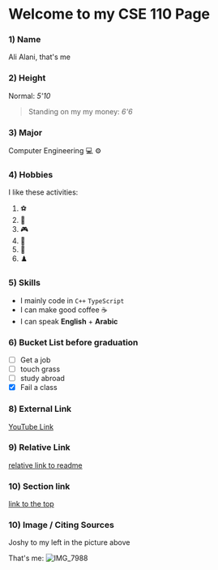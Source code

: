 # Welcome to my CSE 110 Page

### 1) Name
Ali Alani, that's me

### 2) Height
Normal: *5'10*
> Standing on my my money: *6'6*

### 3) Major
Computer Engineering 💻 ⚙️

### 4) Hobbies
I like these activities: 
1. ⚽
2. 🥊
3. 🎮
4. 🏀
5. 🏓
6. ♟️

### 5) Skills
- I mainly code in `C++` `TypeScript`
- I can make good coffee ☕
- I can speak **English** + **Arabic**

### 6) Bucket List before graduation
- [ ] Get a job
- [ ] touch grass
- [ ] study abroad
- [X] Fail a class

### 8) External Link
[YouTube Link](https://www.youtube.com/watch?v=6IC23P_24v8)

### 9) Relative Link
[relative link to readme](./README.md)

### 10) Section link
[link to the top](#1-name)

### 10) Image / Citing Sources
Joshy to my left in the picture above

That's me: 
![IMG_7988](https://github.com/a3alani/CSE-110/assets/103146838/789e4cdc-1748-424c-a796-a2b1dd3a5511)
